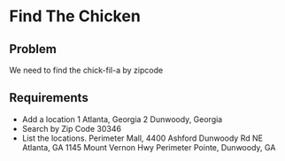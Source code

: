 # Find The Chicken

##  Problem 
We need to find the chick-fil-a by zipcode

## Requirements
- Add a location
1 Atlanta, Georgia
2 Dunwoody, Georgia
- Search by Zip Code
 30346
- List the locations.
Perimeter Mall, 4400 Ashford Dunwoody Rd NE Atlanta, GA
1145 Mount Vernon Hwy Perimeter Pointe, Dunwoody, GA
